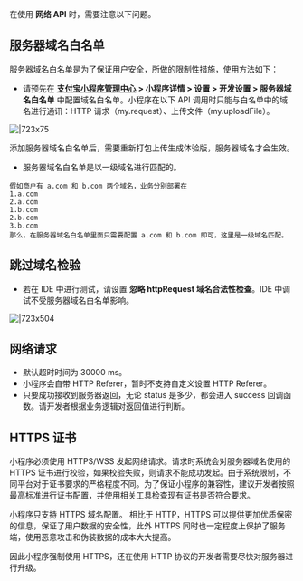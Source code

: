 在使用 **网络 API** 时，需要注意以下问题。

## 服务器域名白名单
服务器域名白名单是为了保证用户安全，所做的限制性措施，使用方法如下：

- 请预先在 [**支付宝小程序管理中心**](https://open.alipay.com/mini/dev/list) **> 小程序详情 > 设置 > 开发设置 > 服务器域名白名单** 中配置域名白名单。小程序在以下 API 调用时只能与白名单中的域名进行通讯：HTTP 请求（my.request）、上传文件（my.uploadFile）。

![|723x75](https://mdn.alipayobjects.com/afts/img/A*xM4NR6VRbfzGJmFFrCUnsgBkAa8wAA/original?bz=openpt_doc&t=LaBryvibyj5g0SshaLeFcwAAAABkMK8AAAAA#align=left&display=inline&height=168&margin=%5Bobject%20Object%5D&originHeight=168&originWidth=1624&status=done&style=stroke&width=1624)

添加服务器域名白名单后，需要重新打包上传生成体验版，服务器域名才会生效。

- 服务器域名白名单是以一级域名进行匹配的。
```
假如商户有 a.com 和 b.com 两个域名，业务分别部署在
1.a.com
2.a.com
1.b.com
2.b.com
3.b.com
那么，在服务器域名白名单里面只需要配置 a.com 和 b.com 即可，这里是一级域名匹配。
```

## 跳过域名检验

- 若在 IDE 中进行测试，请设置 **忽略 httpRequest 域名合法性检查**。IDE 中调试不受服务器域名白名单影响。

![|723x504](https://mdn.alipayobjects.com/afts/img/A*bCm2Rab9iv0AAAAAAAAAAABkAa8wAA/1024w_1024h_1l.png?bz=openpt_doc&t=28pazEeCtzJiny7uCnkjUQAAAABkMK8AAAAA#align=left&display=inline&height=714&margin=%5Bobject%20Object%5D&originHeight=714&originWidth=1024&status=done&style=stroke&width=1024)

## 网络请求

- 默认超时时间为 30000 ms。
- 小程序会自带 HTTP Referer，暂时不支持自定义设置 HTTP Referer。
- 只要成功接收到服务器返回，无论 status 是多少，都会进入 success 回调函数。请开发者根据业务逻辑对返回值进行判断。

## HTTPS 证书
小程序必须使用 HTTPS/WSS 发起网络请求。请求时系统会对服务器域名使用的 HTTPS 证书进行校验，如果校验失败，则请求不能成功发起。由于系统限制，不同平台对于证书要求的严格程度不同。为了保证小程序的兼容性，建议开发者按照最高标准进行证书配置，并使用相关工具检查现有证书是否符合要求。

小程序只支持 HTTPS 域名配置。 相比于 HTTP，HTTPS 可以提供更加优质保密的信息，保证了用户数据的安全性，此外 HTTPS 同时也一定程度上保护了服务端，使用恶意攻击和伪装数据的成本大大提高。 

因此小程序强制使用 HTTPS，还在使用 HTTP 协议的开发者需要尽快对服务器进行升级。 
